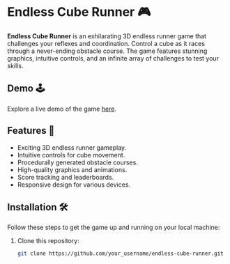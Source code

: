 # Endless Cube Runner 🎮

**Endless Cube Runner** is an exhilarating 3D endless runner game that challenges your reflexes and coordination. Control a cube as it races through a never-ending obstacle course. The game features stunning graphics, intuitive controls, and an infinite array of challenges to test your skills.

## Demo 🕹️

Explore a live demo of the game [here](https://jmenzies722.github.io/velocity-cube/).

## Features 🚀

- Exciting 3D endless runner gameplay.
- Intuitive controls for cube movement.
- Procedurally generated obstacle courses.
- High-quality graphics and animations.
- Score tracking and leaderboards.
- Responsive design for various devices.

## Installation 🛠️

Follow these steps to get the game up and running on your local machine:

1. Clone this repository:

   ```bash
   git clone https://github.com/your_username/endless-cube-runner.git
